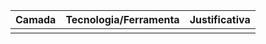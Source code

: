 | Camada           | Tecnologia/Ferramenta | Justificativa 
|------------------------|-------------------------------------------|------------------------|
|             |                          | |

